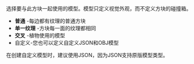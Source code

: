 选择要与此方块一起使用的模型。模型只定义视觉外观，而不定义方块的碰撞箱。

* **普通** -每边都有纹理的普通方块
* **单一纹理** -方块每一面的纹理都相同
* **交叉** -植物使用的模型
* 自定义-您也可以定义自定义JSON和OBJ模型

在创建自定义模型时，建议使用JSON，因为JSON支持原版模型类型。
